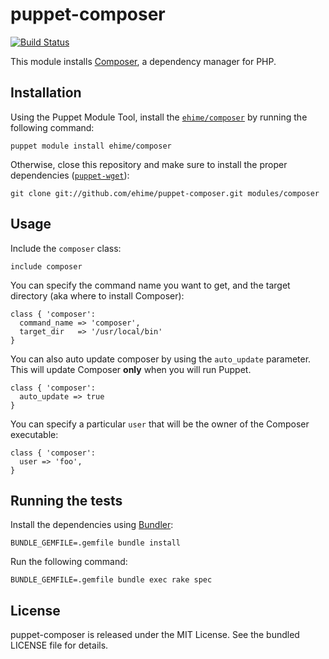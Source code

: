 puppet-composer
===============

[![Build
Status](https://secure.travis-ci.org/ehime/puppet-composer.png)](http://travis-ci.org/ehime/puppet-composer)

This module installs [Composer](http://getcomposer.org/), a dependency manager
for PHP.

Installation
------------

Using the Puppet Module Tool, install the
[`ehime/composer`](http://forge.puppetlabs.com/ehime/composer) by
running the following command:

    puppet module install ehime/composer

Otherwise, close this repository and make sure to install the proper
dependencies ([`puppet-wget`](https://github.com/maestrodev/puppet-wget)):

    git clone git://github.com/ehime/puppet-composer.git modules/composer


Usage
-----

Include the `composer` class:

    include composer

You can specify the command name you want to get, and the target directory (aka
where to install Composer):

    class { 'composer':
      command_name => 'composer',
      target_dir   => '/usr/local/bin'
    }

You can also auto update composer by using the `auto_update` parameter. This will
update Composer **only** when you will run Puppet.

    class { 'composer':
      auto_update => true
    }

You can specify a particular `user` that will be the owner of the Composer
executable:

    class { 'composer':
      user => 'foo',
    }


Running the tests
-----------------

Install the dependencies using [Bundler](http://gembundler.com):

    BUNDLE_GEMFILE=.gemfile bundle install

Run the following command:

    BUNDLE_GEMFILE=.gemfile bundle exec rake spec


License
-------

puppet-composer is released under the MIT License. See the bundled LICENSE file
for details.
